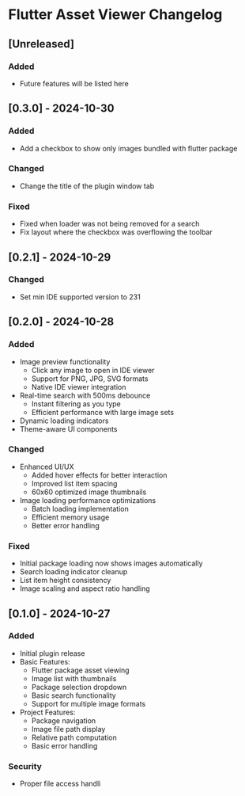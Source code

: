 <!-- Keep a Changelog guide -> https://keepachangelog.com -->

# Flutter Asset Viewer Changelog

## [Unreleased]
### Added
- Future features will be listed here

## [0.3.0] - 2024-10-30
### Added
- Add a checkbox to show only images bundled with flutter package

### Changed
- Change the title of the plugin window tab

### Fixed
- Fixed when loader was not being removed for a search
- Fix layout where the checkbox was overflowing the toolbar

## [0.2.1] - 2024-10-29
### Changed
- Set min IDE supported version to 231

## [0.2.0] - 2024-10-28
### Added
- Image preview functionality
    - Click any image to open in IDE viewer
    - Support for PNG, JPG, SVG formats
    - Native IDE viewer integration
- Real-time search with 500ms debounce
    - Instant filtering as you type
    - Efficient performance with large image sets
- Dynamic loading indicators
- Theme-aware UI components

### Changed
- Enhanced UI/UX
    - Added hover effects for better interaction
    - Improved list item spacing
    - 60x60 optimized image thumbnails
- Image loading performance optimizations
    - Batch loading implementation
    - Efficient memory usage
    - Better error handling

### Fixed
- Initial package loading now shows images automatically
- Search loading indicator cleanup
- List item height consistency
- Image scaling and aspect ratio handling

## [0.1.0] - 2024-10-27
### Added
- Initial plugin release
- Basic Features:
    - Flutter package asset viewing
    - Image list with thumbnails
    - Package selection dropdown
    - Basic search functionality
    - Support for multiple image formats
- Project Features:
    - Package navigation
    - Image file path display
    - Relative path computation
    - Basic error handling

### Security
- Proper file access handli